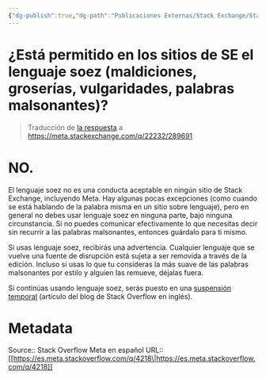 ```yaml
---
{"dg-publish":true,"dg-path":"Publicaciones Externas/Stack Exchange/Stack Overflow en español/Stack Overflow en español Meta/es.meta.stackoverflow.com-4218.md","permalink":"/publicaciones-externas/stack-exchange/stack-overflow-en-espanol/stack-overflow-en-espanol-meta/es-meta-stackoverflow-com-4218/","title":"¿Está permitido en los sitios de SE el lenguaje soez (maldiciones, groserías, vulgaridades, palabras malsonantes)?","hide":true,"noteIcon":"default","created":"2024-04-03T12:49:10.511-06:00","updated":"2024-04-05T16:44:04.122-06:00"}
---
```


# ¿Está permitido en los sitios de SE el lenguaje soez (maldiciones, groserías, vulgaridades, palabras malsonantes)?

> Traducción de [la respuesta](https://meta.stackexchange.com/a/22233/289691) a https://meta.stackexchange.com/q/22232/289691

# NO.

El lenguaje soez no es una conducta aceptable en ningún sitio de Stack Exchange, incluyendo Meta. Hay algunas pocas excepciones (como cuando se está hablando de la palabra misma en un sitio sobre lenguaje), pero en general no debes usar lenguaje soez en ninguna parte, bajo ninguna circunstancia. Si no puedes comunicar efectivamente lo que necesitas decir sin recurrir a las palabras malsonantes, entonces guárdalo para ti mismo.

Si usas lenguaje soez, recibirás una advertencia. Cualquier lenguaje que se vuelve una fuente de disrupción está sujeta a ser removida a través de la edición. Incluso si usas lo que tu consideras la más suave de las palabras malsonantes por estilo y alguien las remueve, déjalas fuera.

Si continúas usando lenguaje soez, serás puesto en una [suspensión temporal][1] (artículo del blog de Stack Overflow en inglés).



  [1]: http://blog.stackoverflow.com/2009/04/a-day-in-the-penalty-box/

# Metadata
Source:: Stack Overflow Meta en español
URL:: [[https://es.meta.stackoverflow.com/q/4218\|https://es.meta.stackoverflow.com/q/4218]]


